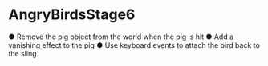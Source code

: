 # AngryBirdsStage6
● Remove the pig object from the world when the pig is hit 
● Add a vanishing effect to the pig 
● Use keyboard events to attach the bird back to the sling
